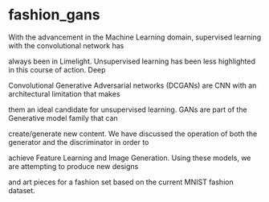# fashion_gans
With the advancement in the Machine Learning domain, supervised learning with the convolutional network has

always been in Limelight. Unsupervised learning has been less highlighted in this course of action. Deep

Convolutional Generative Adversarial networks (DCGANs) are CNN with an architectural limitation that makes

them an ideal candidate for unsupervised learning. GANs are part of the Generative model family that can

create/generate new content. We have discussed the operation of both the generator and the discriminator in order to

achieve Feature Learning and Image Generation. Using these models, we are attempting to produce new designs

and art pieces for a fashion set based on the current MNIST fashion dataset.
